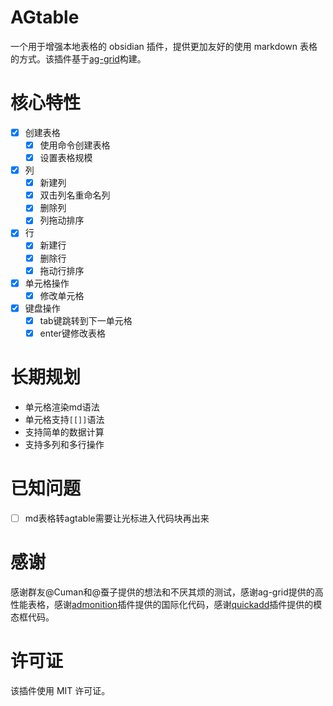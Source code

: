 # AGtable

一个用于增强本地表格的 obsidian 插件，提供更加友好的使用 markdown 表格的方式。该插件基于[ag-grid](https://github.com/ag-grid/ag-grid)构建。

# 核心特性

- [x] 创建表格
  - [x] 使用命令创建表格
  - [x] 设置表格规模
- [x] 列
  - [x] 新建列
  - [x] 双击列名重命名列
  - [x] 删除列
  - [x] 列拖动排序
- [x] 行
  - [x] 新建行
  - [x] 删除行
  - [x] 拖动行排序
- [x] 单元格操作
  - [x] 修改单元格
- [x] 键盘操作
  - [x] tab键跳转到下一单元格
  - [x] enter键修改表格

# 长期规划

- 单元格渲染md语法
- 单元格支持`[[]]`语法
- 支持简单的数据计算
- 支持多列和多行操作

# 已知问题

- [ ] md表格转agtable需要让光标进入代码块再出来

# 感谢
感谢群友@Cuman和@蚕子提供的想法和不厌其烦的测试，感谢ag-grid提供的高性能表格，感谢[admonition](https://github.com/valentine195/obsidian-admonition)插件提供的国际化代码，感谢[quickadd](https://github.com/chhoumann/quickadd)插件提供的模态框代码。

# 许可证

该插件使用 MIT 许可证。
